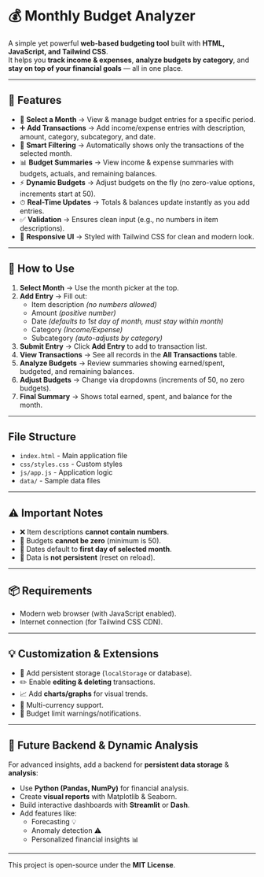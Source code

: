 # 💰 Monthly Budget Analyzer  

A simple yet powerful **web-based budgeting tool** built with **HTML, JavaScript, and Tailwind CSS**.  
It helps you **track income & expenses**, **analyze budgets by category**, and **stay on top of your financial goals** — all in one place.  

---

## 🚀 Features  

- 📅 **Select a Month** → View & manage budget entries for a specific period.  
- ➕ **Add Transactions** → Add income/expense entries with description, amount, category, subcategory, and date.  
- 🔎 **Smart Filtering** → Automatically shows only the transactions of the selected month.  
- 📊 **Budget Summaries** → View income & expense summaries with budgets, actuals, and remaining balances.  
- ⚡ **Dynamic Budgets** → Adjust budgets on the fly (no zero-value options, increments start at 50).  
- ⏱ **Real-Time Updates** → Totals & balances update instantly as you add entries.  
- ✅ **Validation** → Ensures clean input (e.g., no numbers in item descriptions).  
- 📱 **Responsive UI** → Styled with Tailwind CSS for clean and modern look.  

---

## 📝 How to Use  

1. **Select Month** → Use the month picker at the top.  
2. **Add Entry** → Fill out:  
   - Item description *(no numbers allowed)*  
   - Amount *(positive number)*  
   - Date *(defaults to 1st day of month, must stay within month)*  
   - Category *(Income/Expense)*  
   - Subcategory *(auto-adjusts by category)*  
3. **Submit Entry** → Click **Add Entry** to add to transaction list.  
4. **View Transactions** → See all records in the **All Transactions** table.  
5. **Analyze Budgets** → Review summaries showing earned/spent, budgeted, and remaining balances.  
6. **Adjust Budgets** → Change via dropdowns (increments of 50, no zero budgets).  
7. **Final Summary** → Shows total earned, spent, and balance for the month.  

---


## File Structure
- `index.html` - Main application file
- `css/styles.css` - Custom styles
- `js/app.js` - Application logic
- `data/` - Sample data files
---

## ⚠️ Important Notes  

- ❌ Item descriptions **cannot contain numbers**.  
- 🚫 Budgets **cannot be zero** (minimum is 50).  
- 📆 Dates default to **first day of selected month**.  
- 💾 Data is **not persistent** (reset on reload).  

---

## 📦 Requirements  

- Modern web browser (with JavaScript enabled).  
- Internet connection (for Tailwind CSS CDN).  

---

## 💡 Customization & Extensions  

- 💾 Add persistent storage (`localStorage` or database).  
- ✏️ Enable **editing & deleting** transactions.  
- 📈 Add **charts/graphs** for visual trends.  
- 💱 Multi-currency support.  
- 🚨 Budget limit warnings/notifications.  

---

## 🔮 Future Backend & Dynamic Analysis  

For advanced insights, add a backend for **persistent data storage** & **analysis**:  

- Use **Python (Pandas, NumPy)** for financial analysis.  
- Create **visual reports** with Matplotlib & Seaborn.  
- Build interactive dashboards with **Streamlit** or **Dash**.  
- Add features like:  
  - Forecasting 💡  
  - Anomaly detection ⚠️  
  - Personalized financial insights 📊  

---



This project is open-source under the **MIT License**.  


